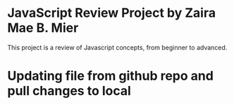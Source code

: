 # JavaScript Review Project by Zaira Mae B. Mier
This project is  a review of Javascript concepts, from beginner to advanced.

# Updating file from github repo and pull changes to local
